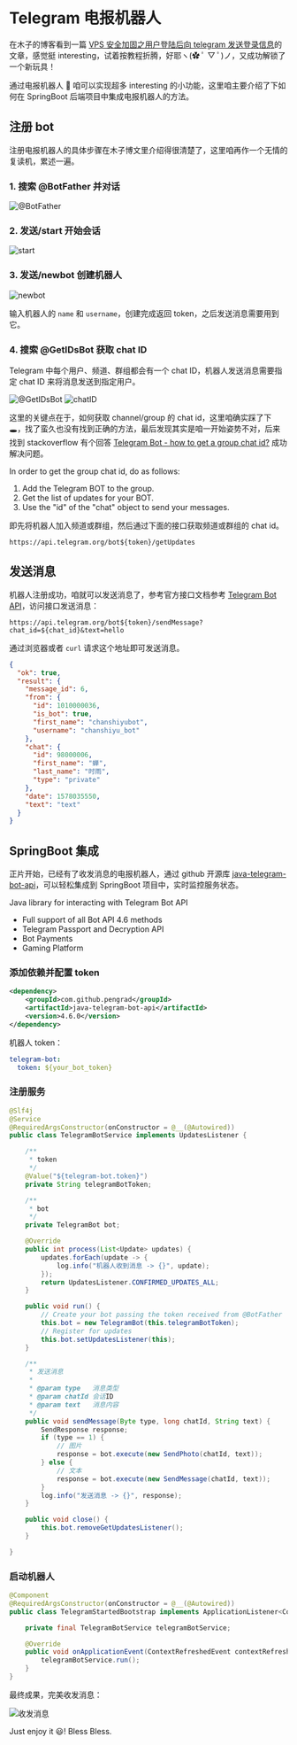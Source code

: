 # Telegram 电报机器人

在木子的博客看到一篇 [VPS 安全加固之用户登陆后向 telegram 发送登录信息](https://blog.k8s.li/linux-login-alarm-telegram.html)的文章，感觉挺 interesting，试着按教程折腾，好耶ヽ(✿ ﾟ ▽ ﾟ)ノ，又成功解锁了一个新玩具！

通过电报机器人 🤖 咱可以实现超多 interesting 的小功能，这里咱主要介绍了下如何在 SpringBoot 后端项目中集成电报机器人的方法。

## 注册 bot

注册电报机器人的具体步骤在木子博文里介绍得很清楚了，这里咱再作一个无情的复读机，累述一遍。

### 1. 搜索 @BotFather 并对话

![@BotFather](https://raw.githubusercontent.com/chanshiyucx/yoi/master/2020/Telegram-电报机器人/@BotFather.png)

### 2. 发送/start 开始会话

![start](https://raw.githubusercontent.com/chanshiyucx/yoi/master/2020/Telegram-电报机器人/start.png)

### 3. 发送/newbot 创建机器人

![newbot](https://raw.githubusercontent.com/chanshiyucx/yoi/master/2020/Telegram-电报机器人/newbot.png)

输入机器人的 `name` 和 `username`，创建完成返回 token，之后发送消息需要用到它。

### 4. 搜索 @GetIDsBot 获取 chat ID

Telegram 中每个用户、频道、群组都会有一个 chat ID，机器人发送消息需要指定 chat ID 来将消息发送到指定用户。

![@GetIDsBot](https://raw.githubusercontent.com/chanshiyucx/yoi/master/2020/Telegram-电报机器人/@GetIDsBot.png)
![chatID](https://raw.githubusercontent.com/chanshiyucx/yoi/master/2020/Telegram-电报机器人/chatID.png)

这里的关键点在于，如何获取 channel/group 的 chat id，这里咱确实踩了下 🕳，找了蛮久也没有找到正确的方法，最后发现其实是咱一开始姿势不对，后来找到 stackoverflow 有个回答 [Telegram Bot - how to get a group chat id?](https://stackoverflow.com/questions/32423837/telegram-bot-how-to-get-a-group-chat-id) 成功解决问题。

In order to get the group chat id, do as follows:

1. Add the Telegram BOT to the group.
2. Get the list of updates for your BOT.
3. Use the "id" of the "chat" object to send your messages.

即先将机器人加入频道或群组，然后通过下面的接口获取频道或群组的 chat id。

```
https://api.telegram.org/bot${token}/getUpdates
```

## 发送消息

机器人注册成功，咱就可以发送消息了，参考官方接口文档参考 [Telegram Bot API](https://core.telegram.org/bots/api)，访问接口发送消息：

```
https://api.telegram.org/bot${token}/sendMessage?chat_id=${chat_id}&text=hello
```

通过浏览器或者 `curl` 请求这个地址即可发送消息。

```json
{
  "ok": true,
  "result": {
    "message_id": 6,
    "from": {
      "id": 1010000036,
      "is_bot": true,
      "first_name": "chanshiyubot",
      "username": "chanshiyu_bot"
    },
    "chat": {
      "id": 98000006,
      "first_name": "蝉",
      "last_name": "时雨",
      "type": "private"
    },
    "date": 1578035550,
    "text": "text"
  }
}
```

## SpringBoot 集成

正片开始，已经有了收发消息的电报机器人，通过 github 开源库 [java-telegram-bot-api](https://github.com/pengrad/java-telegram-bot-api)，可以轻松集成到 SpringBoot 项目中，实时监控服务状态。

Java library for interacting with Telegram Bot API

- Full support of all Bot API 4.6 methods
- Telegram Passport and Decryption API
- Bot Payments
- Gaming Platform

### 添加依赖并配置 token

```xml
<dependency>
    <groupId>com.github.pengrad</groupId>
    <artifactId>java-telegram-bot-api</artifactId>
    <version>4.6.0</version>
</dependency>
```

机器人 token：

```yml
telegram-bot:
  token: ${your_bot_token}
```

### 注册服务

```java
@Slf4j
@Service
@RequiredArgsConstructor(onConstructor = @__(@Autowired))
public class TelegramBotService implements UpdatesListener {

    /**
     * token
     */
    @Value("${telegram-bot.token}")
    private String telegramBotToken;

    /**
     * bot
     */
    private TelegramBot bot;

    @Override
    public int process(List<Update> updates) {
        updates.forEach(update -> {
            log.info("机器人收到消息 -> {}", update);
        });
        return UpdatesListener.CONFIRMED_UPDATES_ALL;
    }

    public void run() {
        // Create your bot passing the token received from @BotFather
        this.bot = new TelegramBot(this.telegramBotToken);
        // Register for updates
        this.bot.setUpdatesListener(this);
    }

    /**
     * 发送消息
     *
     * @param type   消息类型
     * @param chatId 会话ID
     * @param text   消息内容
     */
    public void sendMessage(Byte type, long chatId, String text) {
        SendResponse response;
        if (type == 1) {
            // 图片
            response = bot.execute(new SendPhoto(chatId, text));
        } else {
            // 文本
            response = bot.execute(new SendMessage(chatId, text));
        }
        log.info("发送消息 -> {}", response);
    }

    public void close() {
        this.bot.removeGetUpdatesListener();
    }

}
```

### 启动机器人

```java
@Component
@RequiredArgsConstructor(onConstructor = @__(@Autowired))
public class TelegramStartedBootstrap implements ApplicationListener<ContextRefreshedEvent> {

    private final TelegramBotService telegramBotService;

    @Override
    public void onApplicationEvent(ContextRefreshedEvent contextRefreshedEvent) {
        telegramBotService.run();
    }
}
```

最终成果，完美收发消息：

![收发消息](https://raw.githubusercontent.com/chanshiyucx/yoi/master/2020/Telegram-电报机器人/收发消息.png)

Just enjoy it 😃! Bless Bless.
